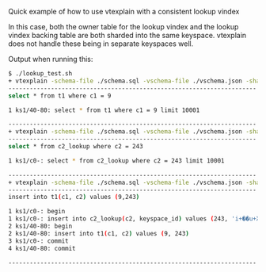 Quick example of how to use vtexplain with a consistent lookup vindex

In this case, both the owner table for the lookup vindex and the
lookup vindex backing table are both sharded into the same keyspace.
vtexplain does not handle these being in separate keyspaces well.


Output when running this:

```sh
$ ./lookup_test.sh 
+ vtexplain -schema-file ./schema.sql -vschema-file ./vschema.json -shards 4 -sql 'select * from t1 where c1 = 9;'
----------------------------------------------------------------------
select * from t1 where c1 = 9

1 ks1/40-80: select * from t1 where c1 = 9 limit 10001

----------------------------------------------------------------------
+ vtexplain -schema-file ./schema.sql -vschema-file ./vschema.json -shards 4 -sql 'select * from c2_lookup where c2 = 243;'
----------------------------------------------------------------------
select * from c2_lookup where c2 = 243

1 ks1/c0-: select * from c2_lookup where c2 = 243 limit 10001

----------------------------------------------------------------------
+ vtexplain -schema-file ./schema.sql -vschema-file ./vschema.json -shards 4 -sql 'insert into t1(c1, c2) values (9,243);'
----------------------------------------------------------------------
insert into t1(c1, c2) values (9,243)

1 ks1/c0-: begin
1 ks1/c0-: insert into c2_lookup(c2, keyspace_id) values (243, 'i+��u+X')
2 ks1/40-80: begin
2 ks1/40-80: insert into t1(c1, c2) values (9, 243)
3 ks1/c0-: commit
4 ks1/40-80: commit

----------------------------------------------------------------------
```

